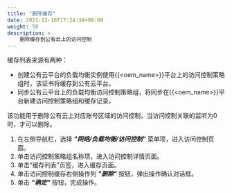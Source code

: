 ```yaml
---
title: "删除缓存"
date: 2021-12-16T17:24:34+08:00
weight: 50
description: >
    删除缓存到公有云上的访问控制
---
```


缓存列表来源有两种：
- 创建公有云平台的负载均衡实例使用{{<oem_name>}}平台上的访问控制策略组时，该证书将缓存到公有云平台。
- 同步公有云平台上的负载均衡访问控制策略组，将同步在{{<oem_name>}}平台新建访问控制策略组和缓存记录。

该功能用于删除公有云上对应账号区域的访问控制，当访问控制关联的监听为0时，才可以删除。

1. 在左侧导航栏，选择 **_"网络/负载均衡/访问控制"_** 菜单项，进入访问控制页面。
2. 单击访问控制策略组名称项，进入访问控制详情页面。
2. 单击“缓存列表”页签，进入缓存页面。
3. 单击访问控制缓存右侧操作列 **_"删除"_** 按钮，弹出操作确认对话框。
4. 单击 **_"确定"_** 按钮，完成操作。